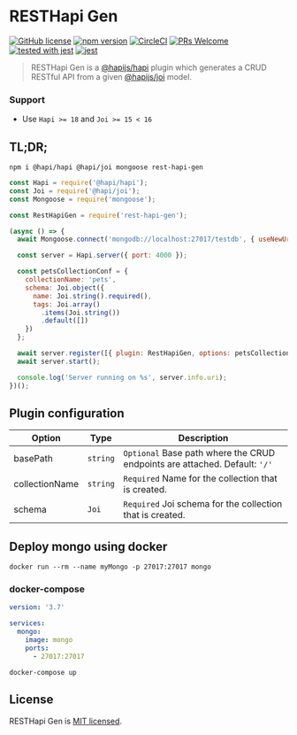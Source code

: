 # RESTHapi Gen

[![GitHub license](https://img.shields.io/badge/license-MIT-blue.svg)](./LICENSE) [![npm version](https://img.shields.io/npm/v/rest-hapi-gen.svg?style=flat)](https://www.npmjs.com/package/rest-hapi-gen) [![CircleCI](https://circleci.com/gh/dani8art/rest-hapi-gen.svg?style=svg)](https://circleci.com/gh/dani8art/rest-hapi-gen) [![PRs Welcome](https://img.shields.io/badge/PRs-welcome-brightgreen.svg)]() [![tested with jest](https://img.shields.io/badge/tested_with-jest-99424f.svg)](https://github.com/facebook/jest) [![jest](https://facebook.github.io/jest/img/jest-badge.svg)](https://github.com/facebook/jest)

> RESTHapi Gen is a [@hapijs/hapi](https://github.com/hapijs/hapi) plugin which generates a CRUD RESTful API from a given [@hapijs/joi](https://github.com/hapijs/joi) model.

### Support

- Use `Hapi >= 18` and `Joi >= 15 < 16`

## TL;DR;

```
npm i @hapi/hapi @hapi/joi mongoose rest-hapi-gen
```

```javascript
const Hapi = require('@hapi/hapi');
const Joi = require('@hapi/joi');
const Mongoose = require('mongoose');

const RestHapiGen = require('rest-hapi-gen');

(async () => {
  await Mongoose.connect('mongodb://localhost:27017/testdb', { useNewUrlParser: true, useUnifiedTopology: true });

  const server = Hapi.server({ port: 4000 });

  const petsCollectionConf = {
    collectionName: 'pets',
    schema: Joi.object({
      name: Joi.string().required(),
      tags: Joi.array()
        .items(Joi.string())
        .default([])
    })
  };

  await server.register([{ plugin: RestHapiGen, options: petsCollectionConf }]);
  await server.start();

  console.log('Server running on %s', server.info.uri);
})();
```

## Plugin configuration

| Option         | Type     | Description                                                                |
| -------------- | -------- | -------------------------------------------------------------------------- |
| basePath       | `string` | `Optional` Base path where the CRUD endpoints are attached. Default: `'/'` |
| collectionName | `string` | `Required` Name for the collection that is created.                        |
| schema         | `Joi`    | `Required` Joi schema for the collection that is created.                  |

## Deploy mongo using docker

```shell
docker run --rm --name myMongo -p 27017:27017 mongo
```

### docker-compose

```yaml
version: '3.7'

services:
  mongo:
    image: mongo
    ports:
      - 27017:27017
```

```shell
docker-compose up
```

## License

RESTHapi Gen is [MIT licensed](./LICENSE).
